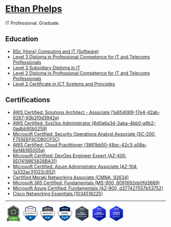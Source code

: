 # [Ethan Phelps](https://felpsey.com)
IT Professional. Graduate.

## Education
- [BSc (Hons) Computing and IT (Software)](https://www.open.ac.uk/courses/computing-it/degrees/bsc-computing-it-software-q62-soft)
- [Level 3 Diploma in Professional Competence for IT and Telecoms Professionals](https://qualifications.pearson.com/en/qualifications/btec-international-level-3/it.html#%2Ftab-Diploma)
- [Level 3 Subsidiary Diploma in IT](https://qualifications.pearson.com/en/qualifications/btec-international-level-3/it.html#%2Ftab-SubsidiaryDiploma)
- [Level 2 Diploma in Professional Competence for IT and Telecoms Professionals](https://qualifications.pearson.com/en/qualifications/btec-international-level-2/information-technology.html#%2Ftab-Diploma)
- [Level 2 Certificate in ICT Systems and Principles](https://qualifications.pearson.com/en/qualifications/btec-international-level-2/information-technology.html#%2Ftab-Certificate)

## Certifications
- [AWS Certified: Solutions Architect - Associate (1a654069-17e4-42ab-9287-93b2f0d3942e)](https://www.credly.com/earner/earned/badge/1a654069-17e4-42ab-9287-93b2f0d3942e)
- [AWS Certified: SysOps Administrator (6d0a6a34-3aba-4bb0-a9b2-0adbb90b5259)](https://www.credly.com/earner/earned/badge/6d0a6a34-3aba-4bb0-a9b2-0adbb90b5259)
- [Microsoft Certified: Security Operations Analyst Associate (SC-200, F755EEF9CDB0CF5C)](https://learn.microsoft.com/en-gb/users/felpsey/credentials/f755eef9cdb0cf5c)
- [AWS Certified: Cloud Practitioner (3861bb50-48ac-42c3-a58a-6e14b185005a)](https://www.credly.com/earner/earned/badge/3861bb50-48ac-42c3-a58a-6e14b185005a)
- [Microsoft Certified: DevOps Engineer Expert (AZ-400, 8D74199E5826BA31)](https://learn.microsoft.com/api/credentials/share/en-gb/felpsey/8D74199E5826BA31)
- [Microsoft Certified: Azure Administrator Associate (AZ-104, 1a332ac31022c952)](https://learn.microsoft.com/en-gb/users/felpsey/credentials/1a332ac31022c952)
- [Certified Meraki Networking Associate (CMNA, 92634)](https://community.meraki.com/t5/badges/userbadgespage/user-id/92634)
- [Microsoft 365 Certified: Fundamentals (MS-900, 6091692eb0fd3689)](https://learn.microsoft.com/en-gb/users/felpsey/credentials/6091692eb0fd3689)
- [Microsoft Azure Certified: Fundamentals (AZ-900, d377427557b53752)](https://learn.microsoft.com/en-gb/users/felpsey/credentials/d377427557b53752)
- [Cisco Networking Essentials (1034518225)](https://skillsforall.com/course/networking-essentials)

<hr>

<img src="https://github.com/felpsey/felpsey/blob/main/assets/badge-cmna.png" alt="Cisco Meraki Network Associate Badge" width="50" height="50"> <img src="https://github.com/felpsey/felpsey/blob/main/assets/microsoft-certified-fundamentals-badge.svg" alt="Microsoft Certified Expert Badge" width="50" height="50"> <img src="https://github.com/felpsey/felpsey/blob/main/assets/microsoft-certified-associate-badge.svg" alt="Microsoft Certified Expert Badge" width="50" height="50"> <img src="https://github.com/felpsey/felpsey/blob/main/assets/microsoft-certified-expert-badge.svg" alt="Microsoft Certified Expert Badge" width="50" height="50"> <img src="https://github.com/felpsey/felpsey/blob/main/assets/aws-cloud-practitioner-badge.png" alt="AWS Cloud Practitioner Badge" width="50" height="50"> <img src="https://github.com/felpsey/felpsey/blob/main/assets/aws-sysops-admin-badge.png" alt="AWS SysOps Administrator Badge" width="50" height="50"> <img src="https://github.com/felpsey/felpsey/blob/main/assets/aws-solutions-architect-associate-badge.png" alt="AWS Certified Solutions Architect Associate Badge" width="50" height="50">
